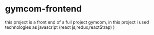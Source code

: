 # gymcom-frontend
this project is a front end of a full project gymcom, in this project i used technologies as javascript (react js,redux,reactStrap) ) 
